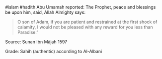 #islam #hadith 
Abu Umamah reported: The Prophet, peace and blessings be upon him, said, Allah Almighty says:

>O son of Adam, if you are patient and restrained at the first shock of calamity, I would not be pleased with any reward for you less than Paradise.”

Source: Sunan Ibn Mājah 1597

Grade: Sahih (authentic) according to Al-Albani